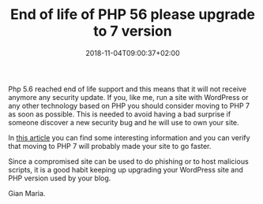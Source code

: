 ﻿---
title: "End of life of PHP 56 please upgrade to 7 version"
description: ""
date: 2018-11-04T09:00:37+02:00
draft: false
tags: [General]
categories: [General]
---
Php 5.6 reached end of life support and this means that it will not receive anymore any security update. If you, like me, run a site with WordPress or any other technology based on PHP you should consider moving to PHP 7 as soon as possible. This is needed to avoid having a bad surprise if someone discover a new security bug and he will use to own your site.

In [this article](https://haydenjames.io/php-5-6-eol-end-of-life-php-7-compatibility-check/) you can find some interesting information and you can verify that moving to PHP 7 will probably made your site to go faster.

Since a compromised site can be used to do phishing or to host malicious scripts, it is a good habit keeping up upgrading your WordPress site and PHP version used by your blog.

Gian Maria.
